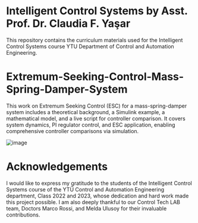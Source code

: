 # Intelligent Control Systems by Asst. Prof. Dr. Claudia F. Yaşar

This repository contains the curriculum materials used for the Intelligent Control Systems course YTU Department of Control and Automation Engineering.

# Extremum-Seeking-Control-Mass-Spring-Damper-System
This work on Extremum Seeking Control (ESC) for a mass-spring-damper system includes a theoretical background, a Simulink example, a mathematical model, and a live script for controller comparison. It covers system dynamics, PI regulator control, and ESC application, enabling comprehensive controller comparisons via simulation.


![image](https://github.com/ClaudiaYasar/Extremum-Seeking-Control-Mass-Spring-Damper-System/assets/132692602/47aef448-448e-43cb-8916-28d8cee604ad)

# Acknowledgements
I would like to express my gratitude to the students of the Intelligent Control Systems course of the YTÜ Control and Automation Engineering department, Class 2022 and 2023, whose dedication and hard work made this project possible. I am also deeply thankful to our Control Tech LAB team, Doctors Marco Rossi, and Melda Ulusoy for their invaluable contributions.
